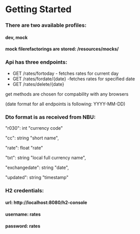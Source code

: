# Getting Started

### There are two available profiles:

#### dev, mock     

#### mock filerefactorings are stored: /resources/mocks/

### Api has three endpoints:

* GET /rates/fortoday  - fetches rates for current day
* GET /rates/fordate/{date} -fetches rates for specified date
* GET /rates/delete/{date} 

get methods are chosen for compability with any browsers

  (date format for all endpoints is following: YYYY-MM-DD)

### Dto format is as received from NBU:

"r030": int "currency code"

"cc": string "short name",

"rate": float "rate"

"txt": string "local full currency name",

"exchangedate": string "date",

"updated": string "timestamp"


### H2 credentials:

#### url: http://localhost:8080/h2-console
#### username: rates
#### password: rates
